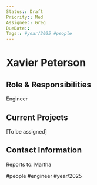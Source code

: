 ```yaml
---
Status:: Draft
Priority:: Med
Assignee:: Greg
DueDate:: 
Tags:: #year/2025 #people
---
```


# Xavier Peterson

## Role & Responsibilities
Engineer 

## Current Projects
[To be assigned]

## Contact Information
Reports to: Martha

#people #engineer #year/2025